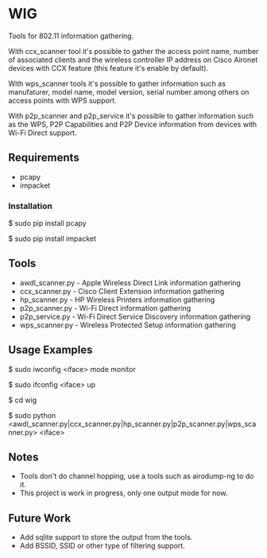 # WIG
Tools for 802.11 information gathering.

With ccx_scanner tool it's possible to gather the access point name, number of associated clients and the wireless controller IP address on Cisco Aironet devices with CCX feature (this feature it's enable by default).

With wps_scanner tools it's possible to gather information such as manufaturer, model name, model version, serial number among others on access points with WPS support.

With p2p_scanner and p2p_service it's possible to gather information such as the WPS, P2P Capabilities and P2P Device information from devices with Wi-Fi Direct support.

## Requirements

 - pcapy
 - impacket

### Installation

$ sudo pip install pcapy

$ sudo pip install impacket

## Tools

 - awdl_scanner.py - Apple Wireless Direct Link information gathering
 - ccx_scanner.py - Cisco Client Extension information gathering
 - hp_scanner.py - HP Wireless Printers information gathering
 - p2p_scanner.py - Wi-Fi Direct information gathering
 - p2p_service.py - Wi-Fi Direct Service Discovery information gathering
 - wps_scanner.py - Wireless Protected Setup information gathering

## Usage Examples

$ sudo iwconfig \<iface\> mode monitor

$ sudo ifconfig \<iface\> up

$ cd wig

$ sudo python \<awdl_scanner.py|ccx_scanner.py|hp_scanner.py|p2p_scanner.py|wps_scanner.py\> \<iface\>

## Notes

 - Tools don't do channel hopping, use a tools such as airodump-ng to do it.
 - This project is work in progress, only one output mode for now.

## Future Work

 - Add sqlite support to store the output from the tools.
 - Add BSSID, SSID or other type of filtering support.

